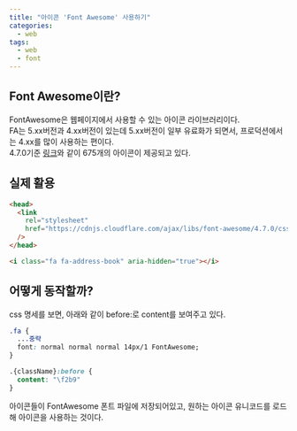 ```yaml
---
title: "아이콘 'Font Awesome' 사용하기"
categories: 
  - web
tags:
  - web
  - font
---
```


## Font Awesome이란?
FontAwesome은 웹페이지에서 사용할 수 있는 아이콘 라이브러리이다.  
FA는 5.xx버전과 4.xx버전이 있는데 5.xx버전이 일부 유료화가 되면서, 프로덕션에서는 4.xx를 많이 사용하는 편이다.  
4.7.0기준 [링크](https://fontawesome.com/v4/icons/)와 같이 675개의 아이콘이 제공되고 있다.  

## 실제 활용
``` html
<head>
  <link
    rel="stylesheet"
    href="https://cdnjs.cloudflare.com/ajax/libs/font-awesome/4.7.0/css/font-awesome.css"
  />
</head>

<i class="fa fa-address-book" aria-hidden="true"></i>
```

## 어떻게 동작할까?
css 명세를 보면, 아래와 같이 before:로 content를 보여주고 있다.  
``` css
.fa {
  ...중략
  font: normal normal normal 14px/1 FontAwesome;
}

.{className}:before {
  content: "\f2b9"
}
```

아이콘들이 FontAwesome 폰트 파일에 저장되어있고, 원하는 아이콘 유니코드를 로드해 아이콘을 사용하는 것이다.  